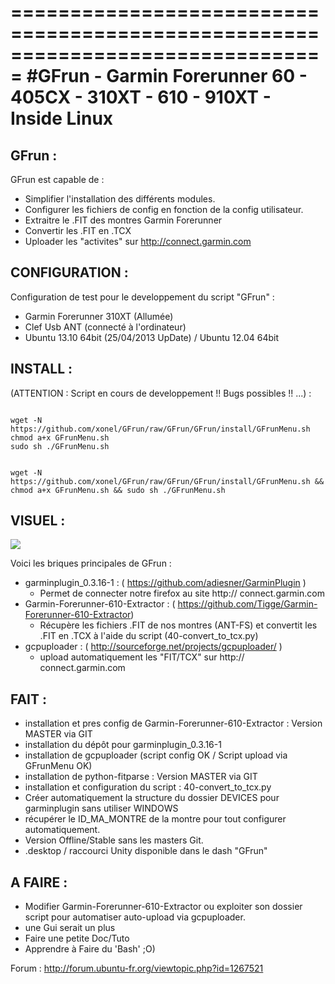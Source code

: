 ===============================================================================
#GFrun - Garmin Forerunner 60 - 405CX - 310XT - 610 - 910XT - Inside Linux
===============================================================================

GFrun :
-------
GFrun est capable de :
   + Simplifier l'installation des différents modules.
   + Configurer les fichiers de config en fonction de la config utilisateur.
   + Extraitre le .FIT des montres Garmin Forerunner
   + Convertir les .FIT en .TCX
   + Uploader les "activites" sur http://connect.garmin.com

CONFIGURATION :
---------------
Configuration de test pour le developpement du script "GFrun" :
   + Garmin Forerunner 310XT (Allumée)
   + Clef Usb ANT (connecté à l'ordinateur) 
   + Ubuntu 13.10 64bit (25/04/2013 UpDate) / Ubuntu 12.04 64bit

INSTALL :
---------
(ATTENTION : Script en cours de developpement !! Bugs possibles !! ...) :

<pre><code>
wget -N https://github.com/xonel/GFrun/raw/GFrun/GFrun/install/GFrunMenu.sh
chmod a+x GFrunMenu.sh
sudo sh ./GFrunMenu.sh
</code></pre>

<pre><code>
wget -N https://github.com/xonel/GFrun/raw/GFrun/GFrun/install/GFrunMenu.sh && chmod a+x GFrunMenu.sh && sudo sh ./GFrunMenu.sh
</code></pre>

VISUEL :
---------

<a href='http://pix.toile-libre.org/?img=1367361876.png'><img src='http://pix.toile-libre.org/upload/img/1367361876.png' /></a>

Voici les briques principales de GFrun :
+ garminplugin_0.3.16-1 : ( https://github.com/adiesner/GarminPlugin )
  - Permet de connecter notre firefox au site http:// connect.garmin.com
+ Garmin-Forerunner-610-Extractor : ( https://github.com/Tigge/Garmin-Forerunner-610-Extractor) 
  - Récupère les fichiers .FIT de nos montres (ANT-FS) et convertit les .FIT en .TCX à l'aide du script (40-convert_to_tcx.py)
+ gcpuploader : ( http://sourceforge.net/projects/gcpuploader/ )
  - upload automatiquement les "FIT/TCX" sur http:// connect.garmin.com

FAIT :
-----
+ installation et pres config de Garmin-Forerunner-610-Extractor : Version MASTER via GIT
+ installation du dépôt pour garminplugin_0.3.16-1 
+ installation de gcpuploader (script config OK / Script upload via GFrunMenu OK)
+ installation de python-fitparse :  Version MASTER via GIT
+ installation et configuration du script : 40-convert_to_tcx.py
+ Créer automatiquement la structure du dossier DEVICES pour garminplugin sans utiliser WINDOWS
+ récupérer le  <Id>ID_MA_MONTRE</Id> de la montre pour tout configurer automatiquement.
+ Version Offline/Stable sans les masters Git.
+ .desktop / raccourci Unity disponible dans le dash "GFrun"

A FAIRE :
--------
- Modifier  Garmin-Forerunner-610-Extractor ou exploiter son dossier script pour automatiser auto-upload via gcpuploader.
- une Gui serait un plus
- Faire une petite Doc/Tuto
- Apprendre à Faire du 'Bash' ;O)

Forum : http://forum.ubuntu-fr.org/viewtopic.php?id=1267521
